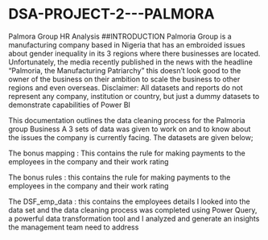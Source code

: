 # DSA-PROJECT-2---PALMORA
Palmora Group HR Analysis
##INTRODUCTION
Palmoria Group is a manufacturing company based in Nigeria that has an embroided issues about gender inequality in its 3 regions where there businesses are located. Unfortunately, the media recently published in the news with the headline “Palmoria, the Manufacturing Patriarchy” this doesn’t look good to the owner of the business on their ambition to scale the business to other regions and even overseas. Disclaimer: All datasets and reports do not represent any company, institution or country, but just a dummy datasets to demonstrate capabilities of Power BI

This documentation outlines the data cleaning process for the Palmoria group Business A 3 sets of data was given to work on and to know about the issues the company is currently facing. The datasets are given below;

The bonus mapping : This contains the rule for making payments to the employees in the company and their work rating

The bonus rules : this contains the rule for making payments to the employees in the company and their work rating

The DSF_emp_data : this contains the employees details I looked into the data set and the data cleaning process was completed using Power Query, a powerful data transformation tool and I analyzed and generate an insights the management team need to address

